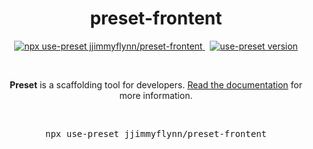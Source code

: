 <p align="center">
  <h1 align="center">preset-frontent</h1>
  <p align="center">
    <a href="https://github.com/use-preset/use-preset/releases">
      <img alt="npx use-preset jjimmyflynn/preset-frontent" src="https://img.shields.io/badge/use--preset-preset-frontent-blue?style=flat-square">
    </a>
    &nbsp;
    <a href="https://www.npmjs.com/package/use-preset">
      <img alt="use-preset version" src="https://img.shields.io/npm/v/use-preset?color=32c854&style=flat-square&label=use-preset">
    </a>
  </p>
  <br />
  <p align="center">
    <b>Preset</b> is a scaffolding tool for developers. <a href="https://usepreset.dev/">Read the documentation</a> for more information.
  </p>
  <br />
  <pre align="center">npx use-preset jjimmyflynn/preset-frontent</pre>
  &nbsp;
<p>
